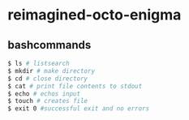# reimagined-octo-enigma

## bashcommands

```sh
$ ls # listsearch
$ mkdir # make directory
$ cd # close directory
$ cat # print file contents to stdout
$ echo # echos input
$ touch # creates file
$ exit 0 #successful exit and no errors
```